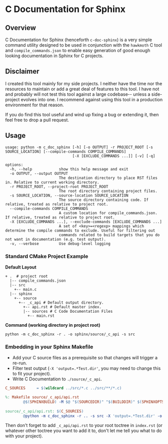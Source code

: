 # C Documentation for Sphinx

## Overview

C Documentation for Sphinx (henceforth `c-doc-sphinx`) is a very simple command utility designed to be used
in conjunction with the `hawkmoth` C tool and `compile_commands.json` to enable easy generation of good enough
looking documentation in Sphinx for C projects.

## Disclaimer

I created this tool mainly for my side projects. I neither have the time nor the resources to maintain or
add a great deal of features to this tool. I have not and probably will not test this tool against a 
large codebase-- unless a side-project evolves into one. I recommend against using this tool in a 
production environment for that reason.

If you do find this tool useful and wind up fixing a bug or extending it, then feel free to drop 
a pull request.

## Usage

```
usage: python -m c_doc_sphinx [-h] [-o OUTPUT] -r PROJECT_ROOT [-s SOURCE_LOCATION] [--compile-commands COMPILE_COMMANDS]
                              [-X [EXCLUDE_COMMANDS ...]] [-v] [-q]

options:
  -h, --help            show this help message and exit
  -o OUTPUT, --output OUTPUT
                        The destination directory to place RST files in. Relative to current working directory.
  -r PROJECT_ROOT, --project-root PROJECT_ROOT
                        The root directory containing project files.
  -s SOURCE_LOCATION, --source-location SOURCE_LOCATION
                        The source directory containing code. If relative, treated as relative to project root.
  --compile-commands COMPILE_COMMANDS
                        A custom location for compile_commands.json. If relative, treated as relative to project root.
  -X [EXCLUDE_COMMANDS ...], --exclude-commands [EXCLUDE_COMMANDS ...]
                        A set of <key>=<regexp> mappings which determine the compile commands to exclude. Useful for filtering out
                        commands related to build targets that you do not want in documentation (e.g. test output).
  -v, --verbose         Use debug-level logging
```

### Standard CMake Project Example

**Default Layout**

``` text
+ .  # project root
  |-- compile_commands.json
  |-- src
    +-- main.c
  |-- sphinx
    +-- source
      +-- _c_api # Default output directory.
        +-- api.rst # Default master index.
        |-- sources # C Code Documentation Files
          +-- main.rst
```

**Command (working directory in project root)**

``` shell
python -m c_doc_sphinx -r . -o sphinx/source/_c_api -s src
```

### Embedding in your Sphinx Makefile

* Add your C source files as a prerequisite so that changes will trigger a re-run.
* Filter test output (`-X 'output=.*Test.dir'`, you may need to change this to fit your project).
* Write C Documentation to `./source/_c_api`.

``` makefile
C_SOURCES     = $(wildcard ../src/*.c ../src/**/*.c)

%: Makefile source/_c_api/api.rst
        @$(SPHINXBUILD) -M $@ "$(SOURCEDIR)" "$(BUILDDIR)" $(SPHINXOPTS) $(O)
        
source/_c_api/api.rst: $(C_SOURCES)
        @python -m c_doc_sphinx -r .. -s src -X 'output=.*Test.dir' -o './source/_c_api'
```

Then don't forget to add `_c_api/api.rst` to your root toctree in `index.rst` (or whatever other toctree you want to add it to, 
don't let me tell you what to do with your project).
